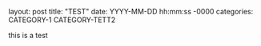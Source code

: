 layout: post
title: "TEST"
date: YYYY-MM-DD hh:mm:ss -0000
categories: CATEGORY-1 CATEGORY-TETT2


this is a test
